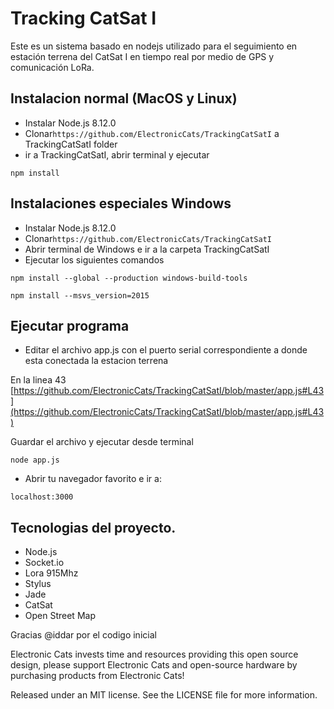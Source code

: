 # Tracking CatSat I

Este es un sistema basado en nodejs utilizado para el seguimiento en estación terrena del CatSat I en tiempo real por medio de GPS y comunicación LoRa.

## Instalacion normal (MacOS y Linux)

- Instalar Node.js 8.12.0
- Clonar`https://github.com/ElectronicCats/TrackingCatSatI` a TrackingCatSatI folder 
- ir a TrackingCatSatI, abrir terminal y ejecutar

`npm install`

## Instalaciones especiales Windows

- Instalar Node.js 8.12.0
- Clonar`https://github.com/ElectronicCats/TrackingCatSatI` 
- Abrir terminal de Windows e ir a la carpeta TrackingCatSatI 
- Ejecutar los siguientes comandos

`npm install --global --production windows-build-tools`

`npm install --msvs_version=2015`

## Ejecutar programa

- Editar el archivo app.js con el puerto serial correspondiente a donde esta conectada la estacion terrena

En la linea 43 [https://github.com/ElectronicCats/TrackingCatSatI/blob/master/app.js#L43](https://github.com/ElectronicCats/TrackingCatSatI/blob/master/app.js#L43)

Guardar el archivo y ejecutar desde terminal

`node app.js `

- Abrir tu navegador favorito e ir a:

`localhost:3000`

## Tecnologias del proyecto.

- Node.js
- Socket.io
- Lora 915Mhz
- Stylus
- Jade
- CatSat
- Open Street Map

Gracias @iddar por el codigo inicial

Electronic Cats invests time and resources providing this open source design, please support Electronic Cats and open-source hardware by purchasing products from Electronic Cats!

Released under an MIT license. See the LICENSE file for more information.

